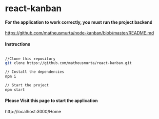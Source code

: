 # react-kanban 

#### For the application to work correctly, you must run the project backend
https://github.com/matheusmurta/node-kanban/blob/master/README.md

#### Instructions

```sh

//Clone this repository
git clone https://github.com/matheusmurta/react-kanban.git

// Install the dependencies
npm i 

// Start the project
npm start 
```

#### Please Visit this page to start the application
http://localhost:3000/Home
